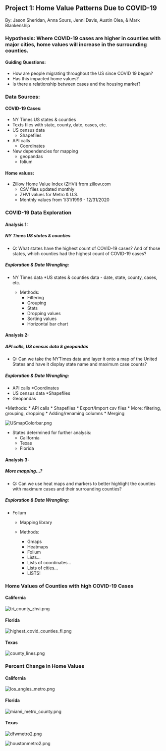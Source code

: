 ## Project 1: Home Value Patterns Due to COVID-19

By: Jason Sheridan, Anna Sours, Jenni Davis, Austin Olea, & Mark Blankenship


### Hypothesis: Where COVID-19 cases are higher in counties with major cities, home values will increase in the surrounding counties.

#### Guiding Questions:
* How are people migrating throughout the US since COVID 19 began?
* Has this impacted home values? 
* Is there a relationship between cases and the housing market? 

### Data Sources:
#### COVID-19 Cases: 
* NY Times US states & counties
* Texts files with state, county, date, cases, etc. 
* US census data
  * Shapefiles 
* API calls
  * Coordinates
* New dependencies for mapping
  * geopandas
  * folium 

#### Home values:
* Zillow Home Value Index (ZHVI) from zillow.com
  * CSV files updated monthly
  * ZHVI values for Metro & U.S. 
  * Monthly values from 1/31/1996 - 12/31/2020

### COVID-19 Data Exploration
#### Analysis 1: 
##### NY Times US states & counties
  * Q: What states have the highest count of COVID-19 cases? And of those states, which counties had the highest  count of COVID-19 cases? 


##### Exploration & Data Wrangling: 
* NY Times data
  *US states & counties data - date, state, county, cases, etc.

    * Methods: 
      * Filtering
      * Grouping
      * Stats
      * Dropping values
      * Sorting values
      * Horizontal bar chart

#### Analysis 2: 
##### API calls, US census data & geopandas
  * Q: Can we take the NYTimes data and layer it onto a map of the United States and have it display state name and maximum case counts?

##### Exploration & Data Wrangling: 
* API calls
  *Coordinates
* US census data
  *Shapefiles 
*  Geopandas


  *Methods: 
    * API calls 
    * Shapefiles
    * Export/Import csv files
    * More: filtering, grouping, dropping
    * Adding/renaming columns
    * Merging

![USmapColorbar.png](Image/USmapColorbar.png?raw=true "Title")

* States determined for further analysis:
  * California
  * Texas
  * Florida
  
  
#### Analysis 3: 
##### More mapping…?
  * Q: Can we use heat maps and markers to better highlight the counties with maximum cases and their surrounding counties?

##### Exploration & Data Wrangling: 
* Folium
  * Mapping library 

  * Methods: 
    * Gmaps 
    * Heatmaps
    * Folium
    * Lists...
    * Lists of coordinates...
    * Lists of cities...
    * LISTS!

### Home Values of Counties with high COVID-19 Cases
#### California
![tri_county_zhvi.png](output/tri_county_zhvi.png?raw=true "Title")

#### Florida
![highest_covid_counties_fl.png](output_data/highest_covid_counties_fl.png?raw=true "Title")

#### Texas
![county_lines.png](county_lines.png?raw=true "Title")

### Percent Change in Home Values 

#### California
![los_angles_metro.png](output_data/los_angles_metro.png?raw=true "Title")

#### Florida
![miami_metro_county.png](output_data/miami_metro_county.png?raw=true "Title")

#### Texas
![dfwmetro2.png](dfwmetro2.png?raw=true "Title")

![houstonmetro2.png](houstonmetro2.png?raw=true "Title")
